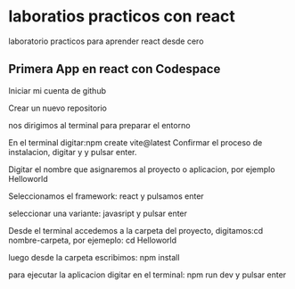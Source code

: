 # laboratios practicos con react
laboratorio practicos para aprender react desde cero
## Primera App en react con Codespace
Iniciar mi cuenta de github

Crear un nuevo repositorio

nos dirigimos al terminal para preparar el entorno

En el terminal digitar:npm create vite@latest
Confirmar el proceso de instalacion, digitar y y pulsar enter.

Digitar el nombre que asignaremos al proyecto o aplicacion, por ejemplo Helloworld

Seleccionamos el framework: react y pulsamos enter

seleccionar una variante: javasript y pulsar enter

Desde el terminal accedemos a la carpeta del proyecto, digitamos:cd nombre-carpeta, por ejemeplo: cd Helloworld

luego desde la carpeta escribimos: npm install

para ejecutar la aplicacion digitar en el terminal: npm run dev y pulsar enter
